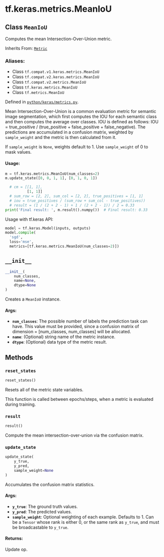 <div itemscope itemtype="http://developers.google.com/ReferenceObject">
<meta itemprop="name" content="tf.keras.metrics.MeanIoU" />
<meta itemprop="path" content="Stable" />
<meta itemprop="property" content="__init__"/>
<meta itemprop="property" content="reset_states"/>
<meta itemprop="property" content="result"/>
<meta itemprop="property" content="update_state"/>
</div>

# tf.keras.metrics.MeanIoU

## Class `MeanIoU`

Computes the mean Intersection-Over-Union metric.

Inherits From: [`Metric`](../../../tf/keras/metrics/Metric.md)

### Aliases:

* Class `tf.compat.v1.keras.metrics.MeanIoU`
* Class `tf.compat.v2.keras.metrics.MeanIoU`
* Class `tf.compat.v2.metrics.MeanIoU`
* Class `tf.keras.metrics.MeanIoU`
* Class `tf.metrics.MeanIoU`



Defined in [`python/keras/metrics.py`](/code/stable/tensorflow/python/keras/metrics.py).

<!-- Placeholder for "Used in" -->

Mean Intersection-Over-Union is a common evaluation metric for semantic image
segmentation, which first computes the IOU for each semantic class and then
computes the average over classes. IOU is defined as follows:
  IOU = true_positive / (true_positive + false_positive + false_negative).
The predictions are accumulated in a confusion matrix, weighted by
`sample_weight` and the metric is then calculated from it.

If `sample_weight` is `None`, weights default to 1.
Use `sample_weight` of 0 to mask values.

#### Usage:



```python
m = tf.keras.metrics.MeanIoU(num_classes=2)
m.update_state([0, 0, 1, 1], [0, 1, 0, 1])

  # cm = [[1, 1],
          [1, 1]]
  # sum_row = [2, 2], sum_col = [2, 2], true_positives = [1, 1]
  # iou = true_positives / (sum_row + sum_col - true_positives))
  # result = (1 / (2 + 2 - 1) + 1 / (2 + 2 - 1)) / 2 = 0.33
print('Final result: ', m.result().numpy())  # Final result: 0.33
```

Usage with tf.keras API:

```python
model = tf.keras.Model(inputs, outputs)
model.compile(
  'sgd',
  loss='mse',
  metrics=[tf.keras.metrics.MeanIoU(num_classes=2)])
```

<h2 id="__init__"><code>__init__</code></h2>

``` python
__init__(
    num_classes,
    name=None,
    dtype=None
)
```

Creates a `MeanIoU` instance.


#### Args:


* <b>`num_classes`</b>: The possible number of labels the prediction task can have.
  This value must be provided, since a confusion matrix of dimension =
  [num_classes, num_classes] will be allocated.
* <b>`name`</b>: (Optional) string name of the metric instance.
* <b>`dtype`</b>: (Optional) data type of the metric result.



## Methods

<h3 id="reset_states"><code>reset_states</code></h3>

``` python
reset_states()
```

Resets all of the metric state variables.

This function is called between epochs/steps,
when a metric is evaluated during training.

<h3 id="result"><code>result</code></h3>

``` python
result()
```

Compute the mean intersection-over-union via the confusion matrix.


<h3 id="update_state"><code>update_state</code></h3>

``` python
update_state(
    y_true,
    y_pred,
    sample_weight=None
)
```

Accumulates the confusion matrix statistics.


#### Args:


* <b>`y_true`</b>: The ground truth values.
* <b>`y_pred`</b>: The predicted values.
* <b>`sample_weight`</b>: Optional weighting of each example. Defaults to 1. Can be a
  `Tensor` whose rank is either 0, or the same rank as `y_true`, and must
  be broadcastable to `y_true`.


#### Returns:

Update op.




